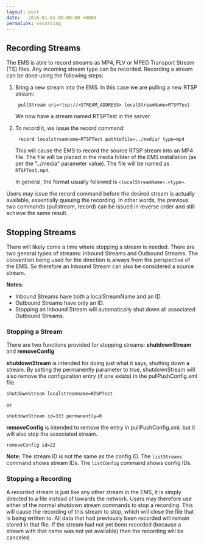```yaml
---
layout: post
date:   2016-01-01 00:00:00 +0000
permalink: recording
---
```


## Recording Streams

The EMS is able to record streams as MP4, FLV or MPEG Transport Stream (TS) files. Any incoming stream type can be recorded. Recording a stream can be done using the following steps:

1. Bring a new stream into the EMS. In this case we are pulling a new RTSP stream:  

        pullStream uri=rtsp://<STREAM_ADDRESS> localStreamName=RTSPTest

    We now have a stream named RTSPTest in the server.  
2. To record it, we issue the record command:  

        record localstreamname=RTSPTest pathtofile=../media/ type=mp4

    This will cause the EMS to record the source RTSP stream into an MP4 file. The file will be placed in the media folder of the EMS installation (as per the "../media" parameter value). The file will be named as `RTSPTest.mp4`.

    In general, the format usually followed is `<localStreamName>.<type>`.

Users may issue the record command before the desired stream is actually available, essentially queuing the recording. In other words, the previous two commands (pullstream, record) can be issued in reverse order and still achieve the same result.

## Stopping Streams

There will likely come a time where stopping a stream is needed. There are two general types of streams: Inbound Streams and Outbound Streams. The convention being used for the direction is always from the perspective of the EMS. So therefore an Inbound Stream can also be considered a source stream.

**Notes:**

- Inbound Streams have both a localStreamName and an ID.
- Outbound Streams have only an ID.
-	Stopping an Inbound Stream will automatically shut down all associated Outbound Streams.  

### Stopping a Stream

There are two functions provided for stopping streams: **shutdownStream** and **removeConfig**

**shutdownStream** is intended for doing just what it says, shutting down a stream. By setting the permanently parameter to true, shutdownStream will also remove the configuration entry (if one exists) in the pullPushConfig.xml file.

    shutdownStream localstreamname=RTSPTest

or  

    shutdownStream id=333 permanently=0

**removeConfig** is intended to remove the entry in pullPushConfig.xml, but it will also stop the associated stream.

    removeConfig id=22

**Note:**  The stream ID is not the same as the config ID. The `listStreams` command shows stream IDs. The `listConfig` command shows config IDs.


### Stopping a Recording

A recorded stream is just like any other stream in the EMS, it is simply directed to a file instead of towards the network. Users may therefore use either of the normal shutdown stream commands to stop a recording. This will cause the recording of this stream to stop, which will close the file that is being written to. All data that had previously been recorded will remain stored in that file. If the stream had not yet been recorded (because a stream with that name was not yet available) then the recording will be canceled.

